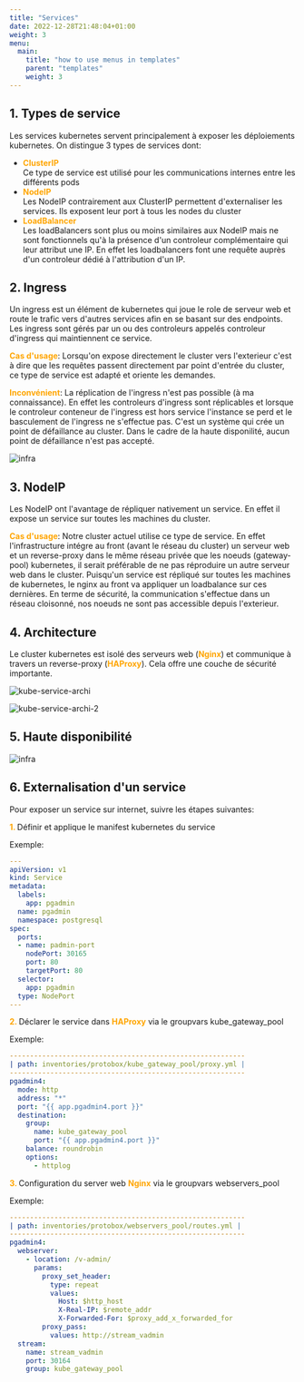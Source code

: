 ```yaml
---
title: "Services"
date: 2022-12-28T21:48:04+01:00
weight: 3
menu:
  main:
    title: "how to use menus in templates"
    parent: "templates"
    weight: 3
---
```


## 1. Types de service
Les services kubernetes servent principalement à exposer les déploiements kubernetes. On distingue 3 types de services dont:

- <span style="color:orange;font-weight:Bold">ClusterIP</span> <br/>
  Ce type de service est utilisé pour les communications internes entre les différents pods
- <span style="color:orange;font-weight:Bold">NodeIP</span> <br/>
  Les NodeIP contrairement aux ClusterIP permettent d'externaliser les services. Ils exposent leur port à tous les nodes du cluster
- <span style="color:orange;font-weight:Bold">LoadBalancer</span> <br/>
  Les loadBalancers sont plus ou moins similaires aux NodeIP mais ne sont fonctionnels qu'à la présence d'un controleur complémentaire qui leur attribut une IP. En effet les loadbalancers font une requête auprès d'un controleur dédié à l'attribution d'un IP.

## 2. Ingress
Un ingress est un élément de kubernetes qui joue le role de serveur web et route le trafic vers d'autres services afin en se basant sur des endpoints. Les ingress sont gérés par un ou des controleurs appelés controleur d'ingress qui maintiennent ce service.

<span style="color:orange;font-weight:Bold">Cas d'usage</span>:
Lorsqu'on expose directement le cluster vers l'exterieur c'est à dire que les requêtes passent directement par point d'entrée du cluster, ce type de service est adapté et oriente les demandes.

<span style="color:orange;font-weight:Bold">Inconvénient</span>:
La réplication de l'ingress n'est pas possible (à ma connaissance). En effet les controleurs d'ingress sont réplicables et lorsque le controleur conteneur de l'ingress est hors service l'instance se perd et le basculement de l'ingress ne s'effectue pas. C'est un système qui crée un point de défaillance au cluster. Dans le cadre de la haute disponilité, aucun point de défaillance n'est pas accepté.

![infra](images/kubernetes/kube-arch-5.png)

## 3. NodeIP
Les NodeIP ont l'avantage de répliquer nativement un service. En effet il expose un service sur toutes les machines du cluster.

<span style="color:orange;font-weight:Bold">Cas d'usage</span>:
Notre cluster actuel utilise ce type de service. En effet l'infrastructure intégre au front (avant le réseau du cluster) un serveur web et un reverse-proxy dans le même réseau privée que les noeuds (gateway-pool) kubernetes, il serait préférable de ne pas réproduire un autre serveur web dans le cluster. Puisqu'un service est répliqué sur toutes les machines de kubernetes, le nginx au front va appliquer un loadbalance sur ces dernières. En terme de sécurité, la communication s'effectue dans un réseau cloisonné, nos noeuds ne sont pas accessible depuis l'exterieur.

## 4. Architecture
Le cluster kubernetes est isolé des serveurs web (<span style="color:orange;font-weight:Bold">Nginx</span>) et communique à travers un reverse-proxy (<span style="color:orange;font-weight:Bold">HAProxy</span>). Cela offre une couche de sécurité importante.

![kube-service-archi](images/kube-service-archi.png)

![kube-service-archi-2](images/kube-service-archi-2.png)

## 5. Haute disponibilité

![infra](images/kubernetes/kube-arch-6.png)

## 6. Externalisation d'un service
Pour exposer un service sur internet, suivre les étapes suivantes:

<span style="color:orange;font-weight:Bold">1. </span> Définir et applique le manifest kubernetes du service<br/>

Exemple: 
```yaml
---
apiVersion: v1
kind: Service
metadata:
  labels:
    app: pgadmin
  name: pgadmin
  namespace: postgresql
spec:
  ports:
  - name: padmin-port
    nodePort: 30165
    port: 80
    targetPort: 80
  selector:
    app: pgadmin
  type: NodePort
---
```
<span style="color:orange;font-weight:Bold">2. </span>Déclarer le service dans <span style="color:orange;font-weight:Bold">HAProxy</span> via le groupvars kube_gateway_pool<br/> 

Exemple: 
```yaml
----------------------------------------------------------
| path: inventories/protobox/kube_gateway_pool/proxy.yml |
----------------------------------------------------------
pgadmin4:
  mode: http
  address: "*"
  port: "{{ app.pgadmin4.port }}"
  destination:
    group:
      name: kube_gateway_pool
      port: "{{ app.pgadmin4.port }}"
    balance: roundrobin
    options:
      - httplog
```
<span style="color:orange;font-weight:Bold">3. </span>Configuration du server web <span style="color:orange;font-weight:Bold">Nginx</span> via le groupvars webservers_pool<br/>

Exemple: 
```yaml
----------------------------------------------------------
| path: inventories/protobox/webservers_pool/routes.yml |
----------------------------------------------------------
pgadmin4:
  webserver:
    - location: /v-admin/
      params:
        proxy_set_header:
          type: repeat
          values:
            Host: $http_host
            X-Real-IP: $remote_addr
            X-Forwarded-For: $proxy_add_x_forwarded_for
        proxy_pass: 
          values: http://stream_vadmin
  stream:
    name: stream_vadmin
    port: 30164
    group: kube_gateway_pool
```

